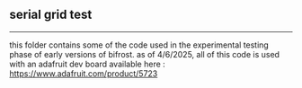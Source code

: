 ## serial grid test

---

this folder contains some of the code used in the experimental testing phase of early versions of bifrost.
as of 4/6/2025, all of this code is used with an adafruit dev board available here : https://www.adafruit.com/product/5723




